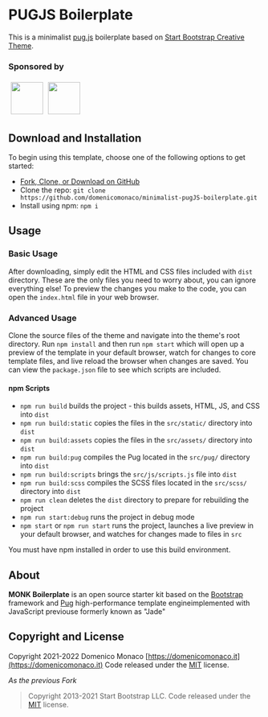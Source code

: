 
# PUGJS Boilerplate
This is a minimalist [pug.js](https://github.com/pugjs/pug) boilerplate based on [Start Bootstrap Creative Theme](https://github.com/StartBootstrap/startbootstrap-creative).

### Sponsored by

[<img align="left" style="margin:5px" src="http://cdn.tecnologieperpersone.it/img/dmonaco_happy_hacking.png" height="64" />](https://blog.domenicomonaco.it)

[<img style="margin:5px" src="http://cdn.tecnologieperpersone.it/img/tecnologie-per-persone-logo.png" height="64" />](https://tecnologieperpersone.it)



## Download and Installation

To begin using this template, choose one of the following options to get started:

- [Fork, Clone, or Download on GitHub](https://github.com/domenicomonaco/minimalist-pugjs-boilerplate)
- Clone the repo: `git clone https://github.com/domenicomonaco/minimalist-pugJS-boilerplate.git`
- Install using npm: `npm i`

## Usage

### Basic Usage

After downloading, simply edit the HTML and CSS files included with `dist` directory. These are the only files you need to worry about, you can ignore everything else! To preview the changes you make to the code, you can open the `index.html` file in your web browser.

### Advanced Usage

Clone the source files of the theme and navigate into the theme's root directory. Run `npm install` and then run `npm start` which will open up a preview of the template in your default browser, watch for changes to core template files, and live reload the browser when changes are saved. You can view the `package.json` file to see which scripts are included.

#### npm Scripts

- `npm run build` builds the project - this builds assets, HTML, JS, and CSS into `dist`
- `npm run build:static` copies the files in the `src/static/` directory into `dist`
- `npm run build:assets` copies the files in the `src/assets/` directory into `dist`
- `npm run build:pug` compiles the Pug located in the `src/pug/` directory into `dist`
- `npm run build:scripts` brings the `src/js/scripts.js` file into `dist`
- `npm run build:scss` compiles the SCSS files located in the `src/scss/` directory into `dist`
- `npm run clean` deletes the `dist` directory to prepare for rebuilding the project
- `npm run start:debug` runs the project in debug mode
- `npm start` or `npm run start` runs the project, launches a live preview in your default browser, and watches for changes made to files in `src`

You must have npm installed in order to use this build environment.


## About

**MONK Boilerplate** is an open source starter kit based on the [Bootstrap](https://getbootstrap.com/) framework and [Pug](https://github.com/pugjs/pug) high-performance template engineimplemented with JavaScript previouse formerly known as "Jade"

## Copyright and License

Copyright 2021-2022 Domenico Monaco [https://domenicomonaco.it](https://domenicomonaco.it) Code released under the [MIT](https://github.com/domenicomonaco/minimalist-pugJS-boilerplate/blob/master/LICENSE) license.

*As the previous Fork*

> Copyright 2013-2021 Start Bootstrap LLC. Code released under the [MIT](https://github.com/StartBootstrap/startbootstrap-creative/blob/master/LICENSE) license.
> 
> 
